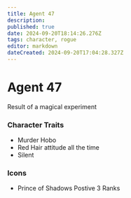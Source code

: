```yaml
---
title: Agent 47
description: 
published: true
date: 2024-09-20T18:14:26.276Z
tags: character, rogue
editor: markdown
dateCreated: 2024-09-20T17:04:28.327Z
---
```


# Agent 47
Result of a magical experiment

### Character Traits
- Murder Hobo
- Red Hair attitude all the time
- Silent

### Icons
- Prince of Shadows Postive
  3 Ranks